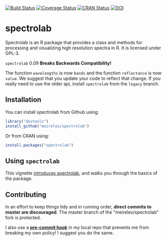 [![Build Status](https://travis-ci.org/meireles/spectrolab.svg?branch=master)](https://travis-ci.org/meireles/spectrolab)
[![Coverage Status](https://coveralls.io/repos/github/meireles/spectrolab/badge.svg?branch=master)](https://coveralls.io/github/meireles/spectrolab?branch=master)
[![CRAN Status](https://www.r-pkg.org/badges/version/spectrolab)](https://cran.r-project.org/package=spectrolab)
[![DOI](https://zenodo.org/badge/73844175.svg)](https://zenodo.org/badge/latestdoi/73844175)

# spectrolab

Spectrolab is an R package that provides a class and methods for processing and visualizing high resolution spectra in R. It is licensed under GPL-3.

``spectrolab`` 0.09 **Breaks Backwards Compatibility!**

The function `wavelengths` is now `bands` and the function `reflectance` is now `value`. We suggest that you update your code to reflect that change. If you really need to use the older api, install ``spectrolab`` from the `legacy` branch.


## Installation

You can install spectrolab from Github using:

```R
library("devtools")
install_github("meireles/spectrolab")
```

Or from CRAN using:

```R
install.packages("spectrolab")
```


## Using `spectrolab`

This vignette [introduces spectrolab](https://github.com/meireles/spectrolab/blob/master/vignettes/introduction_to_spectrolab.pdf), and walks you through the basics of the package.

## Contributing

In an effort to keep things tidy and in running order, __direct commits to master are discouraged__. The master branch of the "meireles/spectrolab" fork is protected.

I also use a [__pre-commit hook__](https://stackoverflow.com/questions/40462111/git-prevent-commits-in-master-branch) in my local repo that prevents me from breaking my own policy! I suggest you do the same. 
